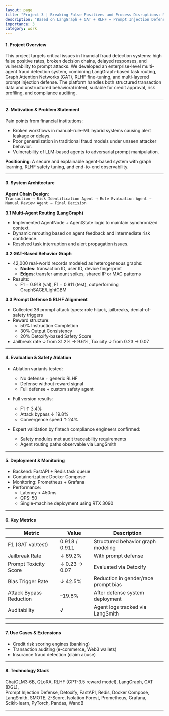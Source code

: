 ```yaml
---
layout: page
title: "Project 3 | Breaking False Positives and Process Disruptions: Multi-Agent Financial Fraud Detection System"
description: "Based on LangGraph + GAT + RLHF + Prompt Injection Defense"
importance: 3
category: work
---
```

#### 1. Project Overview

This project targets critical issues in financial fraud detection systems: high false positive rates, broken decision chains, delayed responses, and vulnerability to prompt attacks. We developed an enterprise-level multi-agent fraud detection system, combining LangGraph-based task routing, Graph Attention Networks (GAT), RLHF fine-tuning, and multi-layered prompt injection defense. The platform handles both structured transaction data and unstructured behavioral intent, suitable for credit approval, risk profiling, and compliance auditing.

---

#### 2. Motivation & Problem Statement

Pain points from financial institutions:

- Broken workflows in manual–rule–ML hybrid systems causing alert leakage or delays.
- Poor generalization in traditional fraud models under unseen attacker behavior.
- Vulnerability of LLM-based agents to adversarial prompt manipulation.

**Positioning**: A secure and explainable agent-based system with graph learning, RLHF safety tuning, and end-to-end observability.

---

#### 3. System Architecture

**Agent Chain Design**:  
`Transaction → Risk Identification Agent → Rule Evaluation Agent → Manual Review Agent → Final Decision`

**3.1 Multi-Agent Routing (LangGraph)**

- Implemented AgentNode + AgentState logic to maintain synchronized context.
- Dynamic rerouting based on agent feedback and intermediate risk confidence.
- Resolved task interruption and alert propagation issues.

**3.2 GAT-Based Behavior Graph**

- 42,000 real-world records modeled as heterogeneous graphs:
  - **Nodes**: transaction ID, user ID, device fingerprint  
  - **Edges**: transfer amount spikes, shared IP or MAC patterns  
- Results:
  - F1 = 0.918 (val), F1 = 0.911 (test), outperforming GraphSAGE/LightGBM

**3.3 Prompt Defense & RLHF Alignment**

- Collected 36 prompt attack types: role hijack, jailbreaks, denial-of-safety triggers
- Reward structure:
  - 50% Instruction Completion
  - 30% Output Consistency
  - 20% Detoxify-based Safety Score  
- Jailbreak rate ↓ from 31.2% → 9.6%, Toxicity ↓ from 0.23 → 0.07

---

#### 4. Evaluation & Safety Ablation

- Ablation variants tested:
  - No defense + generic RLHF
  - Defense without reward signal
  - Full defense + custom safety agent
- Full version results:
  - F1 ↑ 3.4%
  - Attack bypass ↓ 19.8%
  - Convergence speed ↑ 24%

- Expert validation by fintech compliance engineers confirmed:  
  - Safety modules met audit traceability requirements  
  - Agent routing paths observable via LangSmith  

---

#### 5. Deployment & Monitoring

- Backend: FastAPI + Redis task queue  
- Containerization: Docker Compose  
- Monitoring: Prometheus + Grafana  
- Performance:
  - Latency < 450ms  
  - QPS: 50  
  - Single-machine deployment using RTX 3090

---

#### 6. Key Metrics

| Metric                  | Value         | Description                          |
| ----------------------- | ------------- | ------------------------------------ |
| F1 (GAT val/test)       | 0.918 / 0.911 | Structured behavior graph modeling   |
| Jailbreak Rate          | ↓ 69.2%       | With prompt defense                  |
| Prompt Toxicity Score   | ↓ 0.23 → 0.07 | Evaluated via Detoxify               |
| Bias Trigger Rate       | ↓ 42.5%       | Reduction in gender/race prompt bias |
| Attack Bypass Reduction | –19.8%        | After defense system deployment      |
| Auditability            | √             | Agent logs tracked via LangSmith     |

---

#### 7. Use Cases & Extensions

- Credit risk scoring engines (banking)
- Transaction auditing (e-commerce, Web3 wallets)
- Insurance fraud detection (claim abuse)

---

#### 8. Technology Stack

ChatGLM3‑6B, QLoRA, RLHF (GPT-3.5 reward model), LangGraph, GAT (DGL),  
Prompt Injection Defense, Detoxify, FastAPI, Redis, Docker Compose,  
LangSmith, SMOTE, Z-Score, Isolation Forest, Prometheus, Grafana,  
Scikit-learn, PyTorch, Pandas, WandB

---
